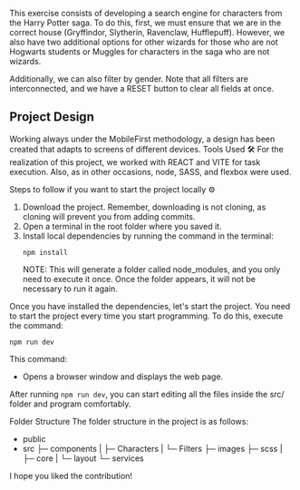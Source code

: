 This exercise consists of developing a search engine for characters from the Harry Potter saga. To do this, first, we must ensure that we are in the correct house (Gryffindor, Slytherin, Ravenclaw, Hufflepuff). However, we also have two additional options for other wizards for those who are not Hogwarts students or Muggles for characters in the saga who are not wizards.

Additionally, we can also filter by gender. Note that all filters are interconnected, and we have a RESET button to clear all fields at once.

## Project Design

Working always under the MobileFirst methodology, a design has been created that adapts to screens of different devices.
Tools Used 🛠️
For the realization of this project, we worked with REACT and VITE for task execution. Also, as in other occasions, node, SASS, and flexbox were used.

Steps to follow if you want to start the project locally ⚙️
1. Download the project. Remember, downloading is not cloning, as cloning will prevent you from adding commits.
2. Open a terminal in the root folder where you saved it.
3. Install local dependencies by running the command in the terminal:
   ```
   npm install
   ```
   NOTE: This will generate a folder called node_modules, and you only need to execute it once. Once the folder appears, it will not be necessary to run it again.

Once you have installed the dependencies, let's start the project. You need to start the project every time you start programming. To do this, execute the command:
   ```
   npm run dev
   ```
   This command:
   - Opens a browser window and displays the web page.

After running `npm run dev`, you can start editing all the files inside the src/ folder and program comfortably.

Folder Structure
The folder structure in the project is as follows:

- public
- src
  ├─ components
  |  ├─ Characters
  |  └─ Filters
  ├─ images
  ├─ scss
  |  ├─ core
  |  └─ layout
  └─ services

I hope you liked the contribution!
